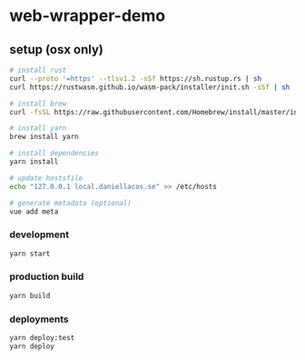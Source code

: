 # web-wrapper-demo

## setup (osx only)

```sh
# install rust
curl --proto '=https' --tlsv1.2 -sSf https://sh.rustup.rs | sh
curl https://rustwasm.github.io/wasm-pack/installer/init.sh -sSf | sh

# install brew
curl -fsSL https://raw.githubusercontent.com/Homebrew/install/master/install.sh | sh

# install yarn
brew install yarn

# install dependencies
yarn install

# update hostsfile
echo "127.0.0.1 local.daniellacos.se" >> /etc/hosts

# generate metadata (optional)
vue add meta
```

### development

```sh
yarn start
```

### production build

```sh
yarn build
```

### deployments

```sh
yarn deploy:test
yarn deploy
```
